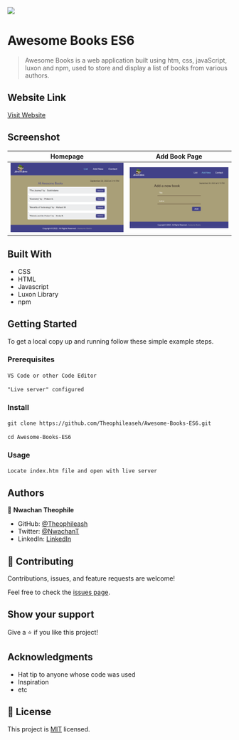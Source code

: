 ![](https://img.shields.io/badge/Microverse-blueviolet)

# Awesome Books ES6

> Awesome Books is a web application built using htm, css, javaScript, luxon and npm, used to store and display a list of books from various authors.

## Website Link

[Visit Website](https://theophileaseh.github.io/Awesome-Books-ES6/)

## Screenshot
| Homepage |   Add Book Page |
| ---------- | ----------- |
 | ![homepage](img/1.png) | ![addbookpage](img/2.png) |



## Built With

- CSS
- HTML
- Javascript
- Luxon Library
- npm


## Getting Started

To get a local copy up and running follow these simple example steps.

### Prerequisites

``VS Code or other Code Editor``

``"Live server" configured``

### Install

``git clone https://github.com/Theophileaseh/Awesome-Books-ES6.git``

``cd Awesome-Books-ES6``

### Usage

``Locate index.htm file and open with live server``
<!--``run "npm i"``<br/><br/>
``run "npm start"``-->



## Authors

👤 **Nwachan Theophile**

- GitHub: [@Theophileash](https://github.com/Theophileaseh)
- Twitter: [@NwachanT](https://twitter.com/NwachanT)
- LinkedIn: [LinkedIn](https://linkedin.com/in/nwachan-theophile)



## 🤝 Contributing

Contributions, issues, and feature requests are welcome!

Feel free to check the [issues page](../../issues/).

## Show your support

Give a ⭐️ if you like this project!

## Acknowledgments

- Hat tip to anyone whose code was used
- Inspiration
- etc

## 📝 License

This project is [MIT](./MIT.md) licensed.
